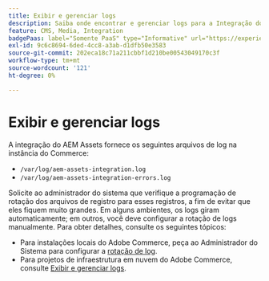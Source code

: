 ```yaml
---
title: Exibir e gerenciar logs
description: Saiba onde encontrar e gerenciar logs para a Integração do AEM Assets para o Commerce.
feature: CMS, Media, Integration
badgePaas: label="Somente PaaS" type="Informative" url="https://experienceleague.adobe.com/pt-br/docs/commerce/user-guides/product-solutions" tooltip="Aplica-se somente a projetos do Adobe Commerce na nuvem (infraestrutura do PaaS gerenciada pela Adobe) e a projetos locais."
exl-id: 9c6c8694-6ded-4cc8-a3ab-d1dfb50e3583
source-git-commit: 202eca18c71a211cbbf1d210be00543049170c3f
workflow-type: tm+mt
source-wordcount: '121'
ht-degree: 0%

---
```


# Exibir e gerenciar logs

A integração do AEM Assets fornece os seguintes arquivos de log na instância do Commerce:

- `/var/log/aem-assets-integration.log`
- `/var/log/aem-assets-integration-errors.log`

Solicite ao administrador do sistema que verifique a programação de rotação dos arquivos de registro para esses registros, a fim de evitar que eles fiquem muito grandes. Em alguns ambientes, os logs giram automaticamente; em outros, você deve configurar a rotação de logs manualmente.  Para obter detalhes, consulte os seguintes tópicos:

- Para instalações locais do Adobe Commerce, peça ao Administrador do Sistema para configurar a [rotação de log](https://experienceleague.adobe.com/docs/commerce-operations/installation-guide/next-steps/configuration.html?lang=pt-BR#server-settings).
- Para projetos de infraestrutura em nuvem do Adobe Commerce, consulte [Exibir e gerenciar logs](https://experienceleague.adobe.com/docs/commerce-cloud-service/user-guide/develop/test/log-locations.html?lang=pt-BR).

